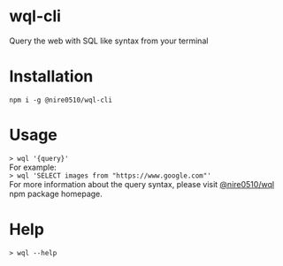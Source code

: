 # wql-cli

Query the web with SQL like syntax from your terminal

# Installation

`npm i -g @nire0510/wql-cli`

# Usage

`> wql '{query}'`  
For example:  
`> wql 'SELECT images from "https://www.google.com"'`  
For more information about the query syntax, please visit [@nire0510/wql](https://www.npmjs.com/package/@nire0510/wql#syntax) npm package homepage.

# Help

`> wql --help`
